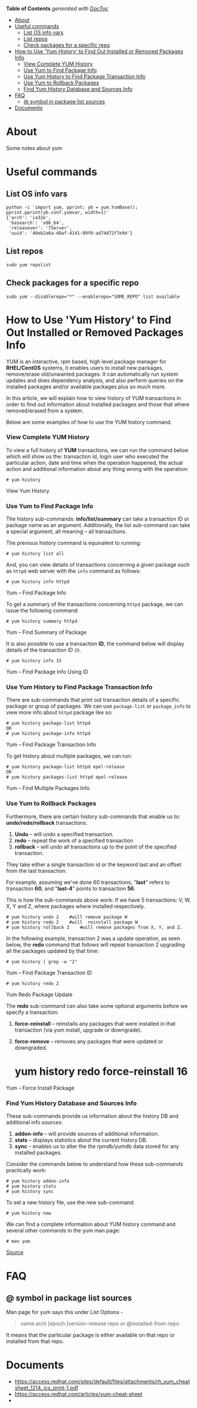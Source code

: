 <!-- START doctoc generated TOC please keep comment here to allow auto update -->
<!-- DON'T EDIT THIS SECTION, INSTEAD RE-RUN doctoc TO UPDATE -->
**Table of Contents**  *generated with [DocToc](https://github.com/thlorenz/doctoc)*

- [About](#about)
- [Useful commands](#useful-commands)
  - [List OS info vars](#list-os-info-vars)
  - [List repos](#list-repos)
  - [Check packages for a specific repo](#check-packages-for-a-specific-repo)
- [How to Use 'Yum History' to Find Out Installed or Removed Packages Info](#how-to-use-yum-history-to-find-out-installed-or-removed-packages-info)
    - [View Complete YUM History](#view-complete-yum-history)
    - [Use Yum to Find Package Info](#use-yum-to-find-package-info)
    - [Use Yum History to Find Package Transaction Info](#use-yum-history-to-find-package-transaction-info)
    - [Use Yum to Rollback Packages](#use-yum-to-rollback-packages)
    - [Find Yum History Database and Sources Info](#find-yum-history-database-and-sources-info)
- [FAQ](#faq)
  - [@ symbol in package list sources](#-symbol-in-package-list-sources)
- [Documents](#documents)

<!-- END doctoc generated TOC please keep comment here to allow auto update -->

# About

Some notes about yum

# Useful commands

## List OS info vars
```
python -c 'import yum, pprint; yb = yum.YumBase(); pprint.pprint(yb.conf.yumvar, width=1)'
{'arch': 'ia32e',
 'basearch': 'x86_64',
 'releasever': '7Server',
 'uuid': '40eb2a6a-d8af-4141-99f0-ad74d72f7e9d'}
```

## List repos
```
sudo yum repolist
```

## Check packages for a specific repo
```
sudo yum --disablerepo="*" --enablerepo="SOME_REPO" list available
```


# How to Use 'Yum History' to Find Out Installed or Removed Packages Info

YUM is an interactive, rpm based, high level package manager for **RHEL/CentOS** systems, it enables users to install new packages, remove/erase old/unwanted packages. It can automatically run system updates  and does dependency analysis, and also perform queries on the installed packages  and/or available packages plus so much more.

In this article, we will explain how to view history of YUM transactions in order to find out information about installed packages and those that where removed/erased from a system.

Below are some examples of how to use the YUM history command.

### View Complete YUM History

To view a full history of **YUM** transactions, we can run the command below which will show us the: transaction id, login user who executed the particular action, date and time when the operation happened, the actual action and additional information about any thing wrong with the operation:
    
    
    # yum history 
    

View Yum History

### Use Yum to Find Package Info

The history sub-commands: **info/list/summary** can take a transaction ID or package name as an argument. Additionally, the list sub-command can take a special argument, all meaning – all transactions.

The previous history command is equivalent to running:
    
    
    # yum history list all
    

And, you can view details of transactions concerning a given package such as `httpd` web server with the `info` command as follows:
    
    
    # yum history info httpd
    

Yum – Find Package Info

To get a summary of the transactions concerning `httpd` package, we can issue the following command:
    
    
    # yum history summary httpd
    


Yum – Find Summary of Package

It is also possible to use a transaction **ID**, the command below will display details of the transaction ID `15`.
    
    
    # yum history info 15
    

Yum – Find Package Info Using ID

### Use Yum History to Find Package Transaction Info

There are sub-commands that print out transaction details of a specific package or group of packages. We can use `package-list` or `package_info` to view more info about `httpd` package like so:
    
    
    # yum history package-list httpd
    OR
    # yum history package-info httpd
    

Yum – Find Package Transaction Info

To get history about multiple packages, we can run:
    
    
    # yum history package-list httpd epel-release
    OR
    # yum history packages-list httpd epel-release
    

Yum – Find Multiple Packages Info

### Use Yum to Rollback Packages

Furthermore, there are certain history sub-commands that enable us to: **undo/redo/rollback** transactions.

1. **Undo** – will undo a specified transaction.
2. **redo** – repeat the work of a specified transaction
3. **rollback** – will undo all transactions up to the point of the specified transaction.

They take either a single transaction id or the keyword last and an offset from the last transaction.

For example, assuming we've done 60 transactions, "**last**" refers to transaction **60**, and "**last-4**" points to transaction **56**.

This is how the sub-commands above work: If we have 5 transactions: V, W, X, Y and Z, where packages where installed respectively.
    
    
    # yum history undo 2    #will remove package W
    # yum history redo 2    #will  reinstall package W
    # yum history rollback 2    #will remove packages from X, Y, and Z. 
    

In the following example, transaction 2 was a update operation, as seen below, the **redo** command that follows will repeat transaction 2 upgrading all the packages updated by that time:
    
    
    # yum history | grep -w "2"
    

Yum – Find Package Transaction ID
    
    
    # yum history redo 2
    

Yum Redo Package Update

The **redo** sub-command can also take some optional arguments before we specify a transaction:

1. **force-reinstall** – reinstalls any packages that were installed in that transaction (via yum install, upgrade or downgrade).
2. **force-remove** – removes any packages that were updated or downgraded.
    
    
    # yum history redo force-reinstall 16
    

Yum – Force Install Package

### Find Yum History Database and Sources Info

These sub-commands provide us information about the history DB and additional info sources:

1. **addon-info** – will provide sources of additional information.
2. **stats** – displays statistics about the current history DB.
3. **sync** – enables us to alter the the rpmdb/yumdb data stored for any installed packages.

Consider the commands below to understand how these sub-commands practically work:
    
    
    # yum history addon-info
    # yum history stats
    # yum history sync
    

To set a new history file, use the new sub-command:
    
    
    # yum history new
    

We can find a complete information about YUM history command and several other commands in the yum man page:
    
    
    # man yum
    
[Source](https://www.tecmint.com/view-yum-history-to-find-packages-info/ "Permalink to How to Use 'Yum History' to Find Out Installed or Removed Packages Info")


# FAQ

## @ symbol in package list sources

Man page for yum says this under List Options -
>name.arch [epoch:]version-release repo or @installed-from-repo. 

It means that the particular package is either available on that repo or installed from that repo.

# Documents

* https://access.redhat.com/sites/default/files/attachments/rh_yum_cheatsheet_1214_jcs_print-1.pdf
* https://access.redhat.com/articles/yum-cheat-sheet
*
